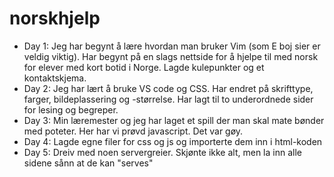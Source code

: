 # norskhjelp
- Day 1: Jeg har begynt å lære hvordan man bruker Vim (som E boj sier er veldig viktig). Har begynt på en slags nettside for å hjelpe til med norsk for elever med kort botid i Norge. Lagde kulepunkter og et kontaktskjema. 
- Day 2: Jeg har lært å bruke VS code og CSS. Har endret på skrifttype, farger, bildeplassering og -størrelse. Har lagt til to underordnede sider for lesing og begreper.
- Day 3: Min læremester og jeg har laget et spill der man skal mate bønder med poteter. Her har vi prøvd javascript. Det var gøy.
- Day 4: Lagde egne filer for css og js og importerte dem inn i html-koden 
- Day 5: Dreiv med noen servergreier. Skjønte ikke alt, men la inn alle sidene sånn at de kan "serves"